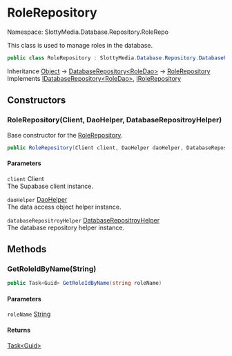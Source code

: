 # RoleRepository

Namespace: SlottyMedia.Database.Repository.RoleRepo

This class is used to manage roles in the database.

```csharp
public class RoleRepository : SlottyMedia.Database.Repository.DatabaseRepository`1[[SlottyMedia.Database.Daos.RoleDao, SlottyMedia.Database, Version=1.0.0.0, Culture=neutral, PublicKeyToken=null]], SlottyMedia.Database.IDatabaseRepository`1[[SlottyMedia.Database.Daos.RoleDao, SlottyMedia.Database, Version=1.0.0.0, Culture=neutral, PublicKeyToken=null]], IRoleRepository
```

Inheritance [Object](https://docs.microsoft.com/en-us/dotnet/api/system.object) → [DatabaseRepository&lt;RoleDao&gt;](./slottymedia.database.repository.databaserepository-1.md) → [RoleRepository](./slottymedia.database.repository.rolerepo.rolerepository.md)<br>
Implements [IDatabaseRepository&lt;RoleDao&gt;](./slottymedia.database.idatabaserepository-1.md), [IRoleRepository](./slottymedia.database.repository.rolerepo.irolerepository.md)

## Constructors

### **RoleRepository(Client, DaoHelper, DatabaseRepositroyHelper)**

Base constructor for the [RoleRepository](./slottymedia.database.repository.rolerepo.rolerepository.md).

```csharp
public RoleRepository(Client client, DaoHelper daoHelper, DatabaseRepositroyHelper databaseRepositroyHelper)
```

#### Parameters

`client` Client<br>
The Supabase client instance.

`daoHelper` [DaoHelper](./slottymedia.database.helper.daohelper.md)<br>
The data access object helper instance.

`databaseRepositroyHelper` [DatabaseRepositroyHelper](./slottymedia.database.helper.databaserepositroyhelper.md)<br>
The database repository helper instance.

## Methods

### **GetRoleIdByName(String)**

```csharp
public Task<Guid> GetRoleIdByName(string roleName)
```

#### Parameters

`roleName` [String](https://docs.microsoft.com/en-us/dotnet/api/system.string)<br>

#### Returns

[Task&lt;Guid&gt;](https://docs.microsoft.com/en-us/dotnet/api/system.threading.tasks.task-1)<br>
